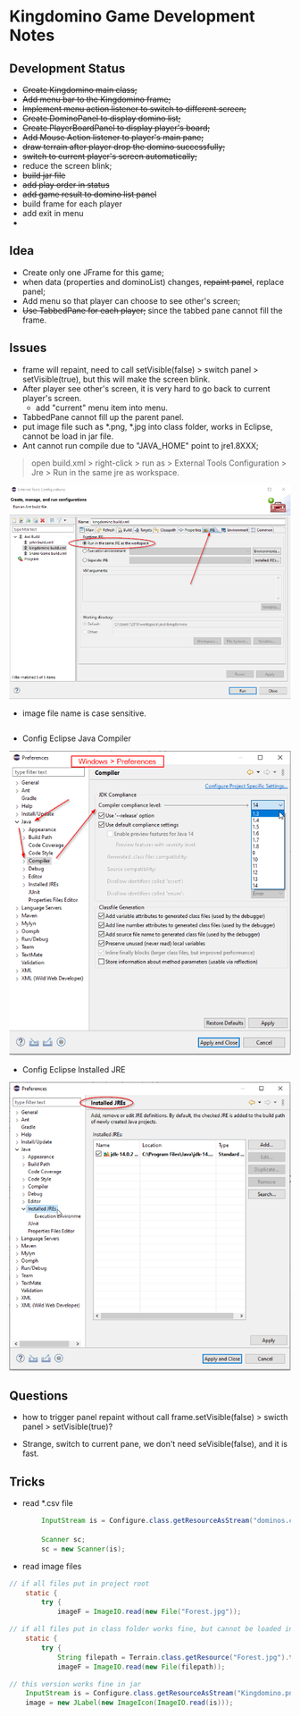 # Kingdomino Game Development Notes

## Development Status
* ~~Create Kingdomino main class;~~
* ~~Add menu bar to the Kingdomino frame;~~
* ~~Implement menu action listener to switch to different screen;~~
* ~~Create DominoPanel to display domino list;~~
* ~~Create PlayerBoardPanel to display player's board;~~
* ~~Add Mouse Action listener to player's main pane;~~
* ~~draw terrain after player drop the domino successfully;~~
* ~~switch to current player's screen automatically;~~
* reduce the screen blink;
* ~~build jar file~~
* ~~add play order in status~~
* ~~add game result to domino list panel~~
* build frame for each player
* add exit in menu
* 

## Idea
* Create only one JFrame for this game;
* when data (properties and dominoList) changes, ~~repaint panel~~, replace panel;
* Add menu so that player can choose to see other's screen;
* ~~Use TabbedPane for each player;~~ since the tabbed pane cannot fill the frame.


## Issues
* frame will repaint, need to call setVisible(false) > switch panel > setVisible(true), but this will make the screen blink.
* After player see other's screen, it is very hard to go back to current player's screen.
	- add "current" menu item into menu.
* TabbedPane cannot fill up the parent panel.
* put image file such as *.png, *.jpg into class folder, works in Eclipse, cannot be load in jar file.
* Ant cannot run compile due to "JAVA_HOME" point to jre1.8XXX;
> open build.xml > right-click > run as > External Tools Configuration > Jre > Run in the same jre as workspace. 

![Ant configure](AntCompile.png)

* image file name is case sensitive.

```java

```
* Config Eclipse Java Compiler

![Windows>Preferences>Java>Compiler](javaCompiler.png)

* Config Eclipse Installed JRE

![Windows>Preferences>Java>Installed JRE](installedJRE.png)

## Questions
* how to trigger panel repaint without call frame.setVisible(false) > swicth panel > setVisible(true)?

* Strange, switch to current pane, we don't need seVisible(false), and it is fast.

## Tricks
* read *.csv file 

```java
		InputStream is = Configure.class.getResourceAsStream("dominos.csv");

		Scanner sc;
		sc = new Scanner(is);

```

* read image files

```java
// if all files put in project root
	static {
		try {
			imageF = ImageIO.read(new File("Forest.jpg"));

```

```java
// if all files put in class folder works fine, but cannot be loaded in jar
	static {
		try {
			String filepath = Terrain.class.getResource("Forest.jpg").toURI().getPath();
			imageF = ImageIO.read(new File(filepath));

```

```java
// this version works fine in jar
	InputStream is = Configure.class.getResourceAsStream("Kingdomino.png");
	image = new JLabel(new ImageIcon(ImageIO.read(is)));

```